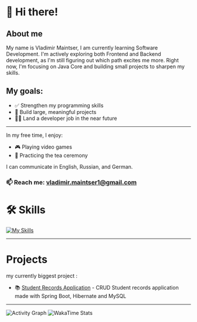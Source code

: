 # 👋  Hi there! 

## About me

My name is Vladimir Maintser, I am currently learning Software Development.
I'm actively exploring both Frontend and Backend development, as I'm still figuring out which path excites me more. Right now, I'm focusing on Java Core and building small projects to sharpen my skills.


## My goals:
- ✅ Strengthen my programming skills
- 🚀 Build large, meaningful projects
- 👨‍💻 Land a developer job in the near future
-----------------

In my free time, I enjoy:

- 🎮 Playing video games
- 🍵 Practicing the tea ceremony


I can communicate in English, Russian, and German.

### 📫 Reach me: [vladimir.maintser1@gmail.com](mailto:vladimir.maintser1@gmail.com)



# 🛠️ Skills

[![My Skills](https://skillicons.dev/icons?i=java,spring,maven,hibernate,html)](https://skillicons.dev)



--------

# Projects 

my currently biggest project : 

- 📚 [Student Records Application](https://github.com/vladimir-maintser84/student-system-crud) - CRUD Student records application made with Spring Boot, Hibernate and MySQL

--------


![Activity Graph](https://activity-graph.herokuapp.com/graph?username=vladimir-maintser84&theme=react-dark)
![WakaTime Stats](https://wakatime.com/share/@username/unique-id.svg)




<!---
vladimir-maintser84/vladimir-maintser84 is a ✨ special ✨ repository because its `README.md` (this file) appears on your GitHub profile.
You can click the Preview link to take a look at your changes.
--->
